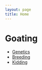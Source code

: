 ```yaml
---
layout: page
title: Home
---
```


# Goating

* [Genetics](/genetics/index.md)
* [Breeding](/breeding/index.md)
* [Kidding](/kidding/index.md)
